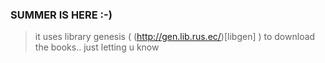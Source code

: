 ### SUMMER IS HERE :-)
> it uses library genesis  ( (http://gen.lib.rus.ec/)[libgen] ) to download the books.. just letting u know
